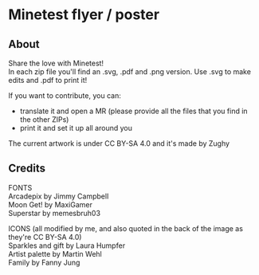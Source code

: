 # Minetest flyer / poster

## About

Share the love with Minetest!  
In each zip file you'll find an .svg, .pdf and .png version. Use .svg to make edits and .pdf to print it!

If you want to contribute, you can:
* translate it and open a MR (please provide all the files that you find in the other ZIPs)
* print it and set it up all around you
  
The current artwork is under CC BY-SA 4.0 and it's made by Zughy

## Credits 

FONTS  
Arcadepix by Jimmy Campbell  
Moon Get! by MaxiGamer  
Superstar by memesbruh03  
  
ICONS (all modified by me, and also quoted in the back of the image as they're CC BY-SA 4.0)  
Sparkles and gift by Laura Humpfer  
Artist palette by Martin Wehl  
Family by Fanny Jung  